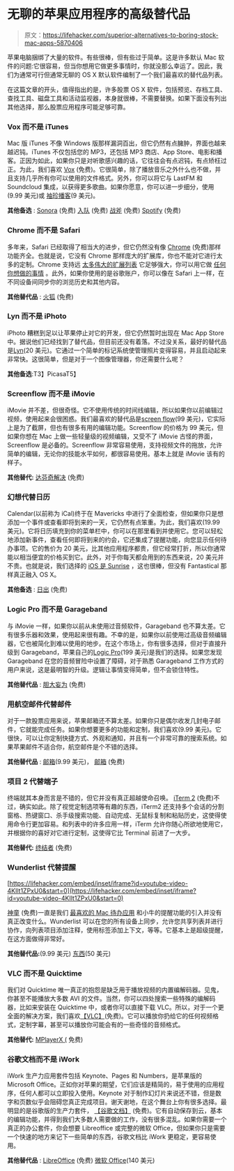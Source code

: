 # 无聊的苹果应用程序的高级替代品

> 原文：<https://lifehacker.com/superior-alternatives-to-boring-stock-mac-apps-5870406>

苹果电脑捆绑了大量的软件。有些很棒，但有些过于简单。这是许多默认 Mac 软件的问题:它很容易，但当你想用它做更多事情时，你就没那么幸运了。因此，我们为通常可行但通常无聊的 OS X 默认软件编制了一个我们最喜欢的替代品列表。



在这篇文章的开头，值得指出的是，许多股票 OS X 软件，包括预览、存档工具、查找工具、磁盘工具和活动监视器，本身就很棒，不需要替换。如果下面没有列出其他选择，那么股票应用程序可能足够可靠。

### Vox 而不是 iTunes

Mac 版 iTunes 不像 Windows 版那样漏洞百出，但它仍然有点臃肿，界面也越来越迟钝。iTunes 不仅包括您的 MP3，还包括 MP3 商店、App Store、电影和播客。正因为如此，如果你只是对听歌感兴趣的话，它往往会有点迟钝，有点矫枉过正。为此，我们喜欢 [Vox](https://itunes.apple.com/app/vox/id461369673?mt=12&ign-mpt=uo%3D4) (免费)。它很简单，除了播放音乐之外什么也不做，并且支持几乎所有你可以使用的文件格式。另外，你可以将它与 LastFM 和 Soundcloud 集成，以获得更多歌曲。如果你愿意，你可以进一步细分，使用(9.99 美元)或 [袖珍播客](https://play.pocketcasts.com/)(9 美元)。

**其他备选** : [Sonora](http://getsonora.com/) (免费) [入队](http://www.enqueueapp.com/) (免费) [战斧](https://www.tomahawk-player.org/) (免费) [Spotify](https://www.spotify.com) (免费)

### Chrome 而不是 Safari

多年来，Safari 已经取得了相当大的进步，但它仍然没有像 [Chrome](http://www.google.com/chrome/) (免费)那样功能齐全。也就是说，它没有 Chrome 那样庞大的扩展库，你也不能对它进行太多的定制。Chrome 支持远 [太多伟大的扩展列表](http://lifehacker.com/lifehacker-pack-for-chrome-our-list-of-essential-chrom-880863393) 它足够强大，你可以用它做 [任何你想做的事情](http://lifehacker.com/the-always-up-to-date-power-users-guide-to-chrome-5867446?tag=googlechrome) 。此外，如果你使用的是谷歌账户，你可以像在 Safari 上一样，在不同设备间同步你的浏览历史和其他内容。

**其他替代品** : [火狐](https://www.mozilla.org/en-US/firefox/new/) (免费)

### Lyn 而不是 iPhoto

iPhoto 糟糕到足以让苹果停止对它的开发，但它仍然暂时出现在 Mac App Store 中。据说他们已经找到了替代品，但目前还没有着落。不过没关系，最好的替代品是[Lyn](http://www.lynapp.com/)(20 美元)。它通过一个简单的标记系统使管理照片变得容易，并且启动起来非常快。这很简单，但是对于一个图像管理器，你还需要什么呢？

**其他备选**:T3】PicasaT5】

### Screenflow 而不是 iMovie

iMovie 并不差，但很奇怪。它不使用传统的时间线编辑，所以如果你以前编辑过视频，使用起来会很困惑。我们最喜欢的替代品是[screen flow](http://www.telestream.net/screenflow/overview.htm)(99 美元)，它实际上是为了截屏，但也有很多有用的编辑功能。Screenflow 的价格为 99 美元，但如果你想在 Mac 上做一些轻量级的视频编辑，又受不了 iMovie 古怪的界面，Screenflow 是必备的。Screenflow 非常容易使用，支持视频文件的拖放，允许简单的编辑，无论你的技能水平如何，都很容易使用。基本上就是 iMovie 该有的样子。

**其他替代:** [达芬奇解决](https://www.blackmagicdesign.com/products/davinciresolve) (免费)

### 幻想代替日历

Calendar(以前称为 iCal)终于在 Mavericks 中进行了全面检查，但如果你只是想添加一个事件或查看即将到来的一天，它仍然有点笨重。为此，我们喜欢(19.99 美元)。它将日历填充到你的菜单栏中，你可以在那里看到并使用它。您可以轻松地添加新事件，查看任何即将到来的约会，它还集成了提醒功能，向您显示任何待办事项。它的售价为 20 美元，比其他应用程序都贵，但它经常打折，所以你通常能以相当便宜的价格买到它。此外，对于你每天都会用到的东西来说，20 美元并不贵。也就是说，我们选择的 [iOS 是 Sunrise](https://lifehacker.com/superior-alternatives-to-boring-stock-iphone-apps-5946895) ，这也很棒，但没有 Fantastical 那样真正融入 OS X。

**其他备选** : [日出](https://itunes.apple.com/us/app/sunrise-calendar/id886106985?mt=12) (免费)

### Logic Pro 而不是 Garageband

与 iMovie 一样，如果你以前从未使用过音频软件，Garageband 也不算太差。它有很多乐器和效果，使用起来很有趣。不幸的是，如果你以前使用过高级音频编辑器，它也被简化到难以使用的地步。在这个市场上，你有很多选择，但对于直接升级到 Garageband，苹果自己的[Logic Pro](https://www.apple.com/logic-pro/what-is/)(199 美元)是我们的选择。如果您发现 Garageband 在您的音频冒险中设置了障碍，对于熟悉 Garageband 工作方式的用户来说，这是最明智的升级。逻辑让事情变得简单，但不会锁住特性。

**其他替代品** : [胆大妄为](http://audacity.sourceforge.net/) (免费)

### 用航空邮件代替邮件

对于一款股票应用来说，苹果邮箱还不算太差。如果你只是偶尔收发几封电子邮件，它就能完成任务。如果你想要更多的功能和定制，我们喜欢(9.99 美元)。它很快，可以让你定制快捷方式、外观和通知，并且有一个非常可靠的搜索系统。如果苹果邮件不适合你，航空邮件是个不错的选择。

**其他替代品** : [邮箱](http://www.postbox-inc.com/)(9.99 美元)， [邮箱](http://www.mailboxapp.com/download/mac/) (免费)

### 项目 2 代替端子

终端就其本身而言是不错的，但它并没有真正超越使命召唤。 [iTerm 2](http://iterm2.com/) (免费)不过，确实如此。除了视觉定制选项等有趣的东西，iTerm2 还支持多个会话的分割窗格、热键窗口、杀手级搜索功能、自动完成、无鼠标复制和粘贴历史，这使得使用命令行更加容易。和列表中的许多应用一样，iTerm 允许你随心所欲地使用它，并根据你的喜好对它进行定制，这使得它比 Terminal 前进了一大步。

**其他替代:** [终结者](http://gnometerminator.blogspot.com/p/introduction.html) (免费)

### **Wunderlist 代替提醒**

 [https://lifehacker.com/embed/inset/iframe?id=youtube-video-4KIlt1ZPxU0&start=0](https://lifehacker.com/embed/inset/iframe?id=youtube-video-4KIlt1ZPxU0&start=0) 

[神童](https://www.wunderlist.com/) (免费)一直是我们 [最喜欢的 Mac 待办应用](http://lifehacker.com/the-best-to-do-app-for-mac-os-x-5850509) 和小牛的提醒功能的引入并没有真正改变什么。Wunderlist 可以在您的所有设备上同步，允许您共享列表并进行协作，向列表项目添加注释，使用标签添加上下文，等等。它基本上是超级提醒，在这方面做得非常好。

**其他替代品:**(9.99 美元) [东西](https://culturedcode.com/things/)(50 美元)

### VLC 而不是 Quicktime

我们对 Quicktime 唯一真正的抱怨是缺乏用于播放视频的内置编解码器。见鬼，你甚至不能播放大多数 AVI 的文件。当然，你可以四处搜索一些特殊的编解码器，比如来安装在 Quicktime 中，或者你可以直接下载 VLC。所以，对于一个更全面的解决方案，我们喜欢[【VLC】](http://www.videolan.org/vlc/download-macosx.html)(免费)。它可以播放你扔给它的任何视频格式，定制字幕，甚至可以播放你可能会有的一些奇怪的音频格式。

**其他替代:** [MPlayerX (](http://mplayerx.org/#sthash.0zR2OvlE.dpbs) 免费)

### 谷歌文档而不是 iWork

iWork 生产力应用套件包括 Keynote、Pages 和 Numbers，是苹果版的 Microsoft Office。正如你对苹果的期望，它们应该是精简的，易于使用的应用程序，任何人都可以立即投入使用。Keynote 对于制作幻灯片来说还不错，但是数字和页数似乎会阻碍您真正完成项目。谢天谢地，在这个舞台上你有很多选择。最明显的是谷歌版的生产力套件， [【谷歌文档】](https://drive.google.com/) (免费)。它有自动保存到云，基本的编辑功能，并得到我们大多数人需要做的工作，没有很多混乱。如果你需要一个真正的办公套件，你会想要 Libreoffice 或完整的微软 Office，但如果你只是需要一个快速的地方来记下一些简单的东西，谷歌文档比 iWork 更稳定，更容易使用。

**其他替代品** : [LibreOffice](http://www.libreoffice.org/) (免费) [微软 Office](https://products.office.com/en-US/)(140 美元)